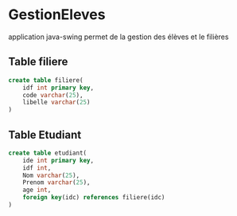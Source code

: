 # GestionEleves
application java-swing permet de la gestion des élèves et le filières




## Table filiere
```SQL
create table filiere(
	idf int primary key,
	code varchar(25),
	libelle varchar(25)
)
```


## Table Etudiant
```SQL
create table etudiant(
	ide int primary key,
	idf int,
	Nom varchar(25),
	Prenom varchar(25),
	age int,
	foreign key(idc) references filiere(idc)
)
```


